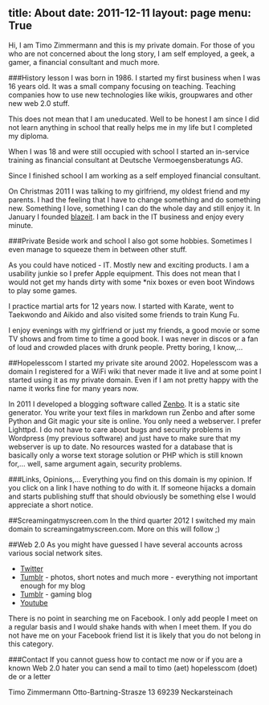 title: About
date: 2011-12-11
layout: page
menu: True
---
Hi, I am Timo Zimmermann and this is my private domain. For those of you who are
not concerned about the long story, I am self employed, a geek, a gamer, a financial
consultant and much more.

###History lesson
I was born in 1986. I started my first business when I was 16 years old. It was a small
company focusing on teaching. Teaching companies how to use new technologies like
wikis, groupwares and other new web 2.0 stuff.

This does not mean that I am uneducated. Well to be honest I am since I did not learn
anything in school that really helps me in my life but I completed my diploma.

When I was 18 and were still occupied with school I started an in-service training as
financial consultant at Deutsche Vermoegensberatungs AG.

Since I finished school I am working as a self employed financial consultant.

On Christmas 2011 I was talking to my girlfriend, my oldest friend and my parents. I
had the feeling that I have to change something and do something new. Something I love,
something I can do the whole day and still enjoy it. In January I founded [blazeit][6].
I am back in the IT business and enjoy every minute.

###Private
Beside work and school I also got some hobbies. Sometimes I even manage to 
squeeze them in between other stuff.

As you could have noticed - IT. Mostly new and exciting products. I am a usability 
junkie so I prefer Apple equipment. This does not mean that I would not get my 
hands dirty with some *nix boxes or even boot Windows to play some games.

I practice martial arts for 12 years now. I started with Karate, went to Taekwondo
and Aikido and also visited some friends to train Kung Fu.

I enjoy evenings with my girlfriend or just my friends, a good movie or some TV shows
and from time to time a good book. I was never in discos or a fan of loud and 
crowded places with drunk people. Pretty boring, I know,...

##Hopelesscom
I started my private site around 2002. Hopelesscom was a domain I registered for
a WiFi wiki that never made it live and at some point I started using it as my private
domain. Even if I am not pretty happy with the name it works fine for many years now.

In 2011 I developed a blogging software called [Zenbo][1]. It is a static site generator.
You write your text files in markdown run Zenbo and after some Python and Git
magic your site is online. You only need a webserver. I prefer Lighttpd. I do not have
to care about bugs and security problems in Wordpress (my previous software) and
just have to make sure that my webserver is up to date. No resources wasted for a
database that is basically only a worse text storage solution or PHP which is still
known for,... well, same argument again, security problems.

###Links, Opinions,...
Everything you find on this domain is my opinion. If you click on a link I have nothing
to do with it. If someone hijacks a domain and starts publishing stuff that should
obviously be something else I would appreciate a short notice.

##Screamingatmyscreen.com
In the third quarter 2012 I switched my main domain to screamingatmyscreen.com. More on this will follow ;)

##Web 2.0
As you might have guessed I have several accounts across various social network sites.

 * [Twitter][2]
 * [Tumblr][3] - photos, short notes and much more - everything not important enough for my blog
 * [Tumblr][4] - gaming blog
 * [Youtube][5]

There is no point in searching me on Facebook. I only add people I meet on a regular
basis and I would shake hands with when I meet them. If you do not have me on your
Facebook friend list it is likely that you do not belong in this category.

###Contact
If you cannot guess how to contact me now or if you are a known Web 2.0 hater you
can send a mail to timo (aet) hopelesscom (doet) de or a letter

Timo Zimmermann
Otto-Bartning-Strasze 13
69239 Neckarsteinach

[1]: https://github.com/fallenhitokiri/Zenbo
[2]: https://twitter.com/#!/fallenhitokiri
[3]: http://fallenhitokiri.tumblr.com/
[4]: http://raidingasdk.tumblr.com/
[5]: http://www.youtube.com/user/1w4nt4us3rn4m3
[6]: http://www.blazeit.de